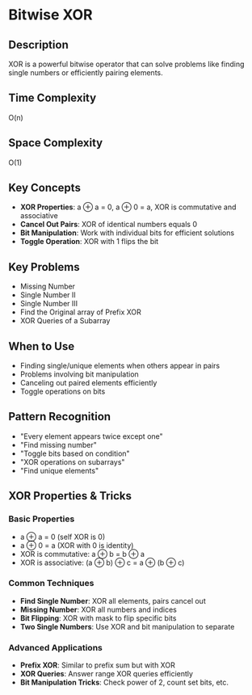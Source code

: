 # Bitwise XOR

## Description
XOR is a powerful bitwise operator that can solve problems like finding single numbers or efficiently pairing elements.

## Time Complexity
O(n)

## Space Complexity
O(1)

## Key Concepts
- **XOR Properties**: a ⊕ a = 0, a ⊕ 0 = a, XOR is commutative and associative
- **Cancel Out Pairs**: XOR of identical numbers equals 0
- **Bit Manipulation**: Work with individual bits for efficient solutions
- **Toggle Operation**: XOR with 1 flips the bit

## Key Problems
- Missing Number
- Single Number II
- Single Number III
- Find the Original array of Prefix XOR
- XOR Queries of a Subarray

## When to Use
- Finding single/unique elements when others appear in pairs
- Problems involving bit manipulation
- Canceling out paired elements efficiently
- Toggle operations on bits

## Pattern Recognition
- "Every element appears twice except one"
- "Find missing number"
- "Toggle bits based on condition"
- "XOR operations on subarrays"
- "Find unique elements"

## XOR Properties & Tricks

### Basic Properties
- a ⊕ a = 0 (self XOR is 0)
- a ⊕ 0 = a (XOR with 0 is identity)
- XOR is commutative: a ⊕ b = b ⊕ a
- XOR is associative: (a ⊕ b) ⊕ c = a ⊕ (b ⊕ c)

### Common Techniques
- **Find Single Number**: XOR all elements, pairs cancel out
- **Missing Number**: XOR all numbers and indices
- **Bit Flipping**: XOR with mask to flip specific bits
- **Two Single Numbers**: Use XOR and bit manipulation to separate

### Advanced Applications
- **Prefix XOR**: Similar to prefix sum but with XOR
- **XOR Queries**: Answer range XOR queries efficiently
- **Bit Manipulation Tricks**: Check power of 2, count set bits, etc.
